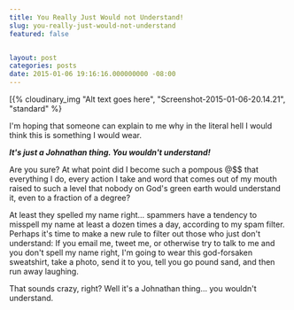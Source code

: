 ```yaml
---
title: You Really Just Would not Understand!
slug: you-really-just-would-not-understand
featured: false


layout: post
categories: posts
date: 2015-01-06 19:16:16.000000000 -08:00
---
```


[{% cloudinary_img "Alt text goes here", "Screenshot-2015-01-06-20.14.21", "standard" %}

I'm hoping that someone can explain to me why in the literal hell I would think this is something I would wear.

**_It's just a Johnathan thing. You wouldn't understand!_**

Are you sure? At what point did I become such a pompous @$$ that everything I do, every action I take and word that comes out of my mouth raised to such a level that nobody on God's green earth would understand it, even to a fraction of a degree?

At least they spelled my name right… spammers have a tendency to misspell my name at least a dozen times a day, according to my spam filter. Perhaps it's time to make a new rule to filter out those who just don't understand: If you email me, tweet me, or otherwise try to talk to me and you don't spell my name right, I'm going to wear this god-forsaken sweatshirt, take a photo, send it to you, tell you go pound sand, and then run away laughing.

That sounds crazy, right? Well it's a Johnathan thing… you wouldn't understand.

